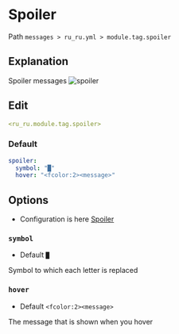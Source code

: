 # Spoiler
Path `messages > ru_ru.yml > module.tag.spoiler`

## Explanation
Spoiler messages
![spoiler](/spoiler.png)

## Edit
```yaml
<ru_ru.module.tag.spoiler>
```

### Default
```yaml
spoiler:
  symbol: "█"
  hover: "<fcolor:2><message>"
```

## Options

- Configuration is here [Spoiler](/en/config/module/tag/spoiler/)

### `symbol`
- Default `█`

Symbol to which each letter is replaced

### `hover`
- Default `<fcolor:2><message>`

The message that is shown when you hover